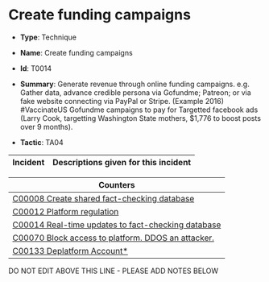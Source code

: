 # Create funding campaigns

* **Type**: Technique

* **Name**: Create funding campaigns

* **Id**: T0014

* **Summary**: Generate revenue through online funding campaigns. e.g. Gather data, advance credible persona via Gofundme; Patreon; or via fake website connecting via PayPal or Stripe. (Example 2016) #VaccinateUS Gofundme campaigns to pay for Targetted facebook ads (Larry Cook, targetting Washington State mothers, $1,776 to boost posts over 9 months).

* **Tactic**: TA04


| Incident | Descriptions given for this incident |
| -------- | -------------------- |



| Counters |
| -------- |
| [C00008 Create shared fact-checking database](../counters/C00008.md) |
| [C00012 Platform regulation](../counters/C00012.md) |
| [C00014 Real-time updates to fact-checking database](../counters/C00014.md) |
| [C00070 Block access to platform. DDOS an attacker.](../counters/C00070.md) |
| [C00133 Deplatform Account*](../counters/C00133.md) |


DO NOT EDIT ABOVE THIS LINE - PLEASE ADD NOTES BELOW